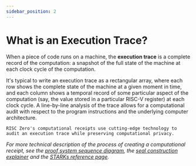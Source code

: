 ```yaml
---
sidebar_position: 2
---
```


# What is an Execution Trace? 

When a piece of code runs on a machine, the **execution trace** is a complete record of the computation: a snapshot of the full state of the machine at each clock cycle of the computation. 

It's typical to write an execution trace as a rectangular array, where each row shows the complete state of the machine at a given moment in time, and each column shows a temporal record of some particular aspect of the computation (say, the value stored in a particular RISC-V register) at each clock cycle. A line-by-line analysis of the trace allows for a computational audit with respect to the program instructions and the underlying computer architecture. 

`RISC Zero's computational receipts use cutting-edge technology to audit an execution trace while preserving computational privacy.`

*For more technical description of the process of creating a computational receipt, see the [proof system sequence diagram](proof-system-sequence-diagram.md), the [seal construction explainer](https://docs.google.com/spreadsheets/d/e/2PACX-1vSJ1J5PcS2op_vrGtbK5Mif0gAN6wbAaTSWTHy2vuFtfbtqbI_dRqpalNamNjjUcyqD7hDPJRgI2cG-/pubhtml#) and the [STARKs reference page](../../reference-docs/about-starks.md).* 
